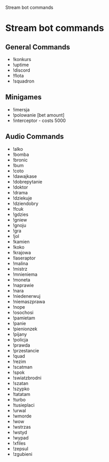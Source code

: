 Stream bot commands

# Stream bot commands

## General Commands
- !konkurs
- !uptime
- !discord
- !flota
- !squadron

## Minigames
- !imersja
- !polowanie [bet amount]
- !interceptor - costs 5000

## Audio Commands

- !alko
- !bomba
- !bronic
- !bum
- !coto
- !dawajkase
- !dobrepytanie
- !doktor
- !drama
- !dziekuje
- !dziendobry
- !fcuk
- !gdzies
- !gniew
- !gnoju
- !gra
- !jol
- !kamien
- !koko
- !krajowa
- !laseraptor
- !malina
- !mistrz
- !mnieniema
- !moneta
- !naprawie
- !nara
- !niedenerwuj
- !niemaszprawa
- !nope
- !osochosi
- !pamietam
- !panie
- !pienionzek
- !pijany
- !policja
- !prawda
- !przestancie
- !quad
- !rezim
- !scatman
- !spok
- !swiatzbrodni
- !szatan
- !szypko
- !tatatam
- !turbo
- !tusieplaci
- !urwal
- !wmorde
- !wow
- !wstrzas
- !wstyd
- !wypad
- !xfiles
- !zepsul
- !zgubieni
